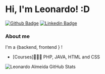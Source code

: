 # Hi, I'm Leonardo! :D

[![Github Badge](https://img.shields.io/badge/-Github-000?style=flat-square&logo=Github&logoColor=white&link=https://github.com/leoalmeidasa)](https://github.com/leoalmeidasa)
[![Linkedin Badge](https://img.shields.io/badge/-LinkedIn-blue?style=flat-square&logo=Linkedin&logoColor=white&link=https://www.linkedin.com/in/leonardo-almeida-67bba4142/)](https://www.linkedin.com/in/leonardo-almeida-67bba4142/)

### About me
I'm a {backend, frontend } !

- [Courses]👨🏼‍🏫 PHP, JAVA, HTML and CSS


![Leonardo Almeida GitHub Stats](https://github-readme-stats.vercel.app/api?username=leoalmeidasa&show_icons=true)
